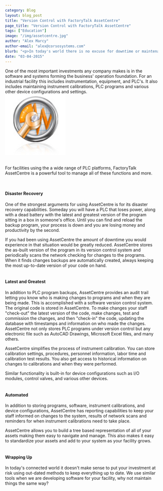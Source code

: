 ```yaml
---
category: Blog
layout: blog_post
title: "Version Control with FactoryTalk AssetCentre"
page_title: "Version Control with FactoryTalk AssetCentre"
tags: ["Education"]
image: "/img/assetcentre.jpg"
author: "Alex Marcy"
author-email: "alex@corsosystems.com"
blurb: "<p>In today's world there is no excuse for downtime or maintenance issues because you can't find the latest copy of the program. Keep everything up to date automatically with version control tools and save yourself some painful headaches.</p>"
date: "03-04-2015"
---
```





One of the most important investments any company makes is in the software and systems forming the business' operation foundation. For an industrial facility this includes instrumentation, equipment, and PLC's. It also includes maintaining instrument calibrations, PLC programs and various other device configurations and settings.
<br/>
<img src="/img/assetcentre.jpg" width="200px"/>
<br/><br/>

For facilities using the a wide range of PLC platforms, FactoryTalk AssetCentre is a powerful tool to manage all of these functions and more.

<br/>
<h4>Disaster Recovery</h4>

One of the strongest arguments for using AssetCentre is for its disaster recovery capabilities. Someday you will have a PLC that loses power, along with a dead battery with the latest and greatest version of the program sitting in a box in someone's office. Until you can find and reload the backup program, your process is down and you are losing money and productivity by the second.

If you had been using AssetCentre the amount of downtime you would experience in that situation would be greatly reduced. AssetCentre stores the as-built version of the program in its version control system and periodically scans the network checking for changes to the programs. When it finds changes backups are automatically created, always keeping the most up-to-date version of your code on hand.
<br/><br/>
<h4>Latest and Greatest</h4>
In addition to PLC program backups, AssetCentre provides an audit trail letting you know who is making changes to programs and when they are being made. This is accomplished with a software version control system. The original code is stored in AssetCentre. To make changes your staff "check-out" the latest version of the code, make changes, test and commission the changes, and then "check-in" the code, updating the database with timestamps and information on who made the changes. AssetCentre not only stores PLC programs under version control but any electronic file such as AutoCAD Drawings, Microsoft Excel files, and many others.

AssetCentre simplifies the process of instrument calibration. You can store calibration settings, procedures, personnel information, labor time and calibration test results. You also get access to historical information on changes to calibrations and when they were performed.

Similar functionality is built-in for device configurations such as I/O modules, control valves, and various other devices.
<br/>
<br/>
<h4>Automated</h4>

In addition to storing programs, software, instrument calibrations, and device configurations, AssetCentre has reporting capabilities to keep your staff informed on changes to the system, results of network scans and reminders for when instrument calibrations need to take place.

AssetCentre allows you to build a tree based representation of all of your assets making them easy to navigate and manage. This also makes it easy to standardize your assets and add to your system as your facility grows.
<br/>
<br/>
<h4>Wrapping Up</h4>

In today's connected world it doesn't make sense to put your investment at risk using out-dated methods to keep everything up to date. We use similar tools when we are developing software for your facility, why not maintain things the same way?



